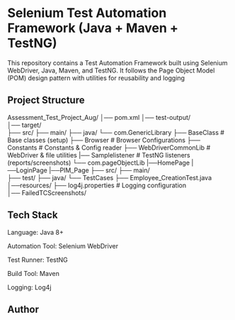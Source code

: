 Selenium Test Automation Framework (Java + Maven + TestNG)
==============================================================
This repository contains a Test Automation Framework built using Selenium WebDriver, Java, Maven, and TestNG.
It follows the Page Object Model (POM) design pattern with utilities for reusability and logging

Project Structure
--------------------------
Assessment_Test_Project_Aug/
│── pom.xml
│── test-output/           
│── target/                     
├── src/ 
	├── main/
	├── java/
		└── com.GenericLibrary
          			├── BaseClass                    # Base classes (setup)
           			├── Browser                      # Browser Configurations
           			├── Constants                    # Constants & Config reader
           			├── WebDriverCommonLib           # WebDriver & file utilities
           			|── Samplelistener               # TestNG listeners (reports/screenshots)
        		└── com.pageObjectLib
           			 |──HomePage
            			 |──LoginPage
           			 |──PIM_Page
├── src/
    ├── main/  
    ├── test/
    ├── java/
       └── TestCases
            ├── Employee_CreationTest.java
│──resources/
    ├── log4j.properties           # Logging configuration                              
│── FailedTCScreenshots/      

 Tech Stack
 -------------------

Language: Java 8+

Automation Tool: Selenium WebDriver

Test Runner: TestNG

Build Tool: Maven

Logging: Log4j

Author
----------------


